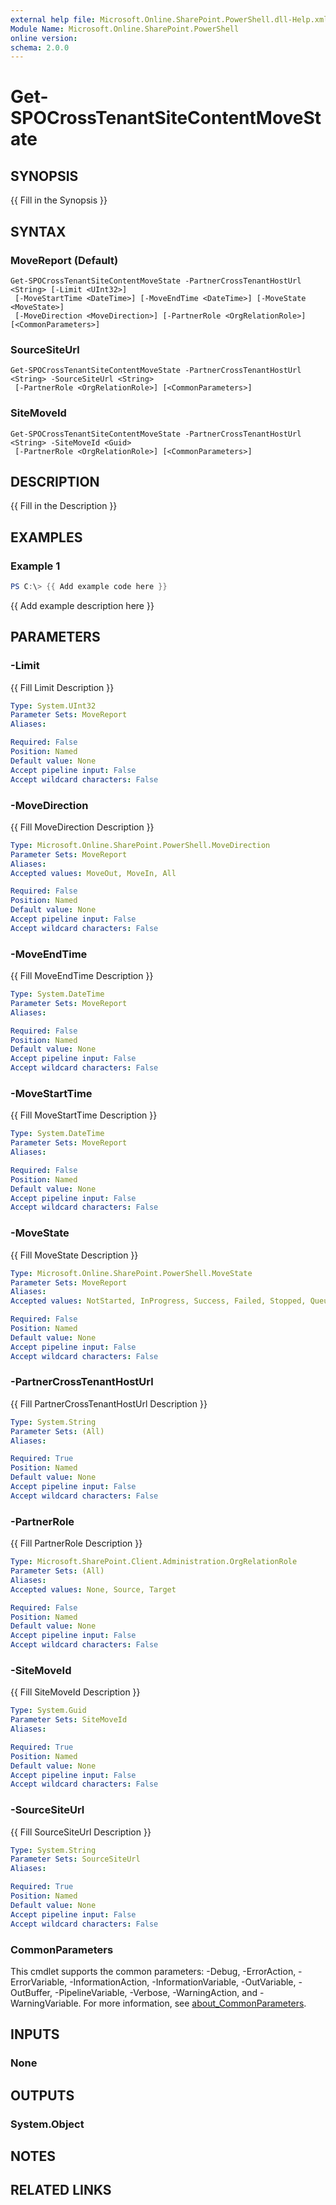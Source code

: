```yaml
---
external help file: Microsoft.Online.SharePoint.PowerShell.dll-Help.xml
Module Name: Microsoft.Online.SharePoint.PowerShell
online version:
schema: 2.0.0
---
```


# Get-SPOCrossTenantSiteContentMoveState

## SYNOPSIS
{{ Fill in the Synopsis }}

## SYNTAX

### MoveReport (Default)
```
Get-SPOCrossTenantSiteContentMoveState -PartnerCrossTenantHostUrl <String> [-Limit <UInt32>]
 [-MoveStartTime <DateTime>] [-MoveEndTime <DateTime>] [-MoveState <MoveState>]
 [-MoveDirection <MoveDirection>] [-PartnerRole <OrgRelationRole>] [<CommonParameters>]
```

### SourceSiteUrl
```
Get-SPOCrossTenantSiteContentMoveState -PartnerCrossTenantHostUrl <String> -SourceSiteUrl <String>
 [-PartnerRole <OrgRelationRole>] [<CommonParameters>]
```

### SiteMoveId
```
Get-SPOCrossTenantSiteContentMoveState -PartnerCrossTenantHostUrl <String> -SiteMoveId <Guid>
 [-PartnerRole <OrgRelationRole>] [<CommonParameters>]
```

## DESCRIPTION
{{ Fill in the Description }}

## EXAMPLES

### Example 1
```powershell
PS C:\> {{ Add example code here }}
```

{{ Add example description here }}

## PARAMETERS

### -Limit
{{ Fill Limit Description }}

```yaml
Type: System.UInt32
Parameter Sets: MoveReport
Aliases:

Required: False
Position: Named
Default value: None
Accept pipeline input: False
Accept wildcard characters: False
```

### -MoveDirection
{{ Fill MoveDirection Description }}

```yaml
Type: Microsoft.Online.SharePoint.PowerShell.MoveDirection
Parameter Sets: MoveReport
Aliases:
Accepted values: MoveOut, MoveIn, All

Required: False
Position: Named
Default value: None
Accept pipeline input: False
Accept wildcard characters: False
```

### -MoveEndTime
{{ Fill MoveEndTime Description }}

```yaml
Type: System.DateTime
Parameter Sets: MoveReport
Aliases:

Required: False
Position: Named
Default value: None
Accept pipeline input: False
Accept wildcard characters: False
```

### -MoveStartTime
{{ Fill MoveStartTime Description }}

```yaml
Type: System.DateTime
Parameter Sets: MoveReport
Aliases:

Required: False
Position: Named
Default value: None
Accept pipeline input: False
Accept wildcard characters: False
```

### -MoveState
{{ Fill MoveState Description }}

```yaml
Type: Microsoft.Online.SharePoint.PowerShell.MoveState
Parameter Sets: MoveReport
Aliases:
Accepted values: NotStarted, InProgress, Success, Failed, Stopped, Queued, NotSupported, Rescheduled, All

Required: False
Position: Named
Default value: None
Accept pipeline input: False
Accept wildcard characters: False
```

### -PartnerCrossTenantHostUrl
{{ Fill PartnerCrossTenantHostUrl Description }}

```yaml
Type: System.String
Parameter Sets: (All)
Aliases:

Required: True
Position: Named
Default value: None
Accept pipeline input: False
Accept wildcard characters: False
```

### -PartnerRole
{{ Fill PartnerRole Description }}

```yaml
Type: Microsoft.SharePoint.Client.Administration.OrgRelationRole
Parameter Sets: (All)
Aliases:
Accepted values: None, Source, Target

Required: False
Position: Named
Default value: None
Accept pipeline input: False
Accept wildcard characters: False
```

### -SiteMoveId
{{ Fill SiteMoveId Description }}

```yaml
Type: System.Guid
Parameter Sets: SiteMoveId
Aliases:

Required: True
Position: Named
Default value: None
Accept pipeline input: False
Accept wildcard characters: False
```

### -SourceSiteUrl
{{ Fill SourceSiteUrl Description }}

```yaml
Type: System.String
Parameter Sets: SourceSiteUrl
Aliases:

Required: True
Position: Named
Default value: None
Accept pipeline input: False
Accept wildcard characters: False
```

### CommonParameters
This cmdlet supports the common parameters: -Debug, -ErrorAction, -ErrorVariable, -InformationAction, -InformationVariable, -OutVariable, -OutBuffer, -PipelineVariable, -Verbose, -WarningAction, and -WarningVariable. For more information, see [about_CommonParameters](https://go.microsoft.com/fwlink/?LinkID=113216).

## INPUTS

### None

## OUTPUTS

### System.Object

## NOTES

## RELATED LINKS
